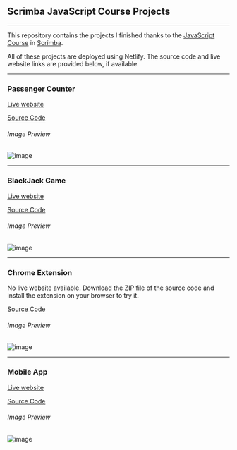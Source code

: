 ## Scrimba JavaScript Course Projects
------------------
This repository contains the projects I finished thanks to the <a href="https://v2.scrimba.com/learn-javascript-c0v">JavaScript Course</a> in <a href="https://scrimba.com">Scrimba</a>.

All of these projects are deployed using Netlify. The source code and live website links are provided below, if available.


-----------------

### Passenger Counter
<a href="https://trainpassengercounter.netlify.app/">Live website</a>

<a href="https://github.com/JoshuaBernal/Scrimba-JavaScript-Course-Projects/tree/main/Train%20Passenger%20Counter">Source Code</a>


###### Image Preview

![image](https://github.com/user-attachments/assets/fa5951ab-9354-45b9-a627-3b33bc0f7182)


-----------------

### BlackJack Game
<a href="https://jmb-blackjackgame.netlify.app/">Live website</a>

<a href="https://github.com/JoshuaBernal/Scrimba-JavaScript-Course-Projects/tree/main/BlackJack%20Game">Source Code</a>


###### Image Preview

![image](https://github.com/user-attachments/assets/f50b11e7-7c4c-4ed7-b57b-513f6f7653e0)


-----------------

### Chrome Extension
No live website available. Download the ZIP file of the source code and install the extension on your browser to try it.

<a href="https://github.com/JoshuaBernal/Scrimba-JavaScript-Course-Projects/tree/main/Chrome%20Extension">Source Code</a>


###### Image Preview

![image](https://github.com/user-attachments/assets/844ce4d6-1e38-4eec-9021-b9c26017a8ae)


-----------------

### Mobile App
<a href="https://jmb-leadstracker.netlify.app/">Live website</a>

<a href="https://github.com/JoshuaBernal/Scrimba-JavaScript-Course-Projects/tree/main/Mobile%20App">Source Code</a>


###### Image Preview

![image](https://github.com/user-attachments/assets/f683f3cd-dfb8-48fc-991f-c02c333c44f4)


